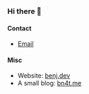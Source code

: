 ### Hi there 👋

#### Contact

- [Email](mailto:me@bn4t.me)

#### Misc
- Website: [benj.dev](https://benj.dev)
- A small blog: [bn4t.me](https://bn4t.me)
